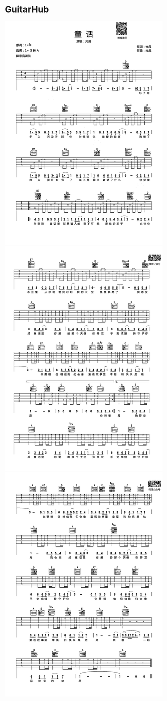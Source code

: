 # GuitarHub

![光良《童话》吉他谱_G调转A调_0](./光良《童话》吉他谱_G调转A调_0.jpg)
![光良《童话》吉他谱_G调转A调_1](./光良《童话》吉他谱_G调转A调_1.jpg)
![光良《童话》吉他谱_G调转A调_2](./光良《童话》吉他谱_G调转A调_2.jpg)
